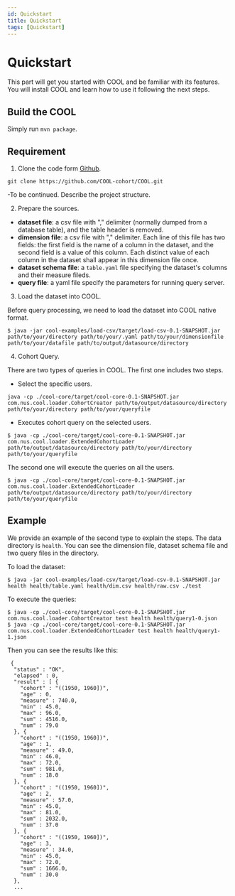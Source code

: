 ```yaml
---
id: Quickstart
title: Quickstart
tags: [Quickstart]
---
```


# Quickstart

This part will get you started with COOL and be familiar with its features. You will install COOL and learn how to use it following the next steps.

## Build the COOL

Simply run `mvn package`.

## Requirement

1. Clone the code form [Github](https://github.com/COOL-cohort/COOL).

```
git clone https://github.com/COOL-cohort/COOL.git
```

-To be continued. Describe the project structure.

2. Prepare the sources.

- **dataset file**: a csv file with "," delimiter (normally dumped from a database table), and the table header is removed.
- **dimension file**: a csv file with "," delimiter. Each line of this file has two fields: the first field is the name of a column in the dataset, and the second field is a value of this column. Each distinct value of each column in the dataset shall appear in this dimension file once.
- **dataset schema file**: a `table.yaml` file specifying the dataset's columns and their measure fileds.
- **query file**: a yaml file specify the parameters for running query server.

3. Load the dataset into COOL.

Before query processing, we need to load the dataset into COOL native format.

```
$ java -jar cool-examples/load-csv/target/load-csv-0.1-SNAPSHOT.jar path/to/your/directory path/to/your/.yaml path/to/your/dimensionfile path/to/your/datafile path/to/output/datasource/directory
```

4. Cohort Query.

There are two types of queries in COOL. The first one includes two steps.

- Select the specific users.

```
java -cp ./cool-core/target/cool-core-0.1-SNAPSHOT.jar com.nus.cool.loader.CohortCreator path/to/output/datasource/directory path/to/your/directory path/to/your/queryfile
```

- Executes cohort query on the selected users.

```
$ java -cp ./cool-core/target/cool-core-0.1-SNAPSHOT.jar com.nus.cool.loader.ExtendedCohortLoader path/to/output/datasource/directory path/to/your/directory path/to/your/queryfile
```

The second one will execute the queries on all the users.

```
$ java -cp ./cool-core/target/cool-core-0.1-SNAPSHOT.jar com.nus.cool.loader.ExtendedCohortLoader path/to/output/datasource/directory path/to/your/directory path/to/your/queryfile
```

## Example

We provide an example of the second type to explain the steps. The data directory is `health`. You can see the dimension file, dataset schema file and two query files in the directory. 

To load the dataset:

```
$ java -jar cool-examples/load-csv/target/load-csv-0.1-SNAPSHOT.jar health health/table.yaml health/dim.csv health/raw.csv ./test
```

To execute the queries:

```
$ java -cp ./cool-core/target/cool-core-0.1-SNAPSHOT.jar com.nus.cool.loader.CohortCreator test health health/query1-0.json
$ java -cp ./cool-core/target/cool-core-0.1-SNAPSHOT.jar com.nus.cool.loader.ExtendedCohortLoader test health health/query1-1.json
```

Then you can see the results like this:

```
 {
  "status" : "OK",
  "elapsed" : 0,
  "result" : [ {
    "cohort" : "((1950, 1960])",
    "age" : 0,
    "measure" : 740.0,
    "min" : 45.0,
    "max" : 96.0,
    "sum" : 4516.0,
    "num" : 79.0
  }, {
    "cohort" : "((1950, 1960])",
    "age" : 1,
    "measure" : 49.0,
    "min" : 46.0,
    "max" : 72.0,
    "sum" : 981.0,
    "num" : 18.0
  }, {
    "cohort" : "((1950, 1960])",
    "age" : 2,
    "measure" : 57.0,
    "min" : 45.0,
    "max" : 81.0,
    "sum" : 2032.0,
    "num" : 37.0
  }, {
    "cohort" : "((1950, 1960])",
    "age" : 3,
    "measure" : 34.0,
    "min" : 45.0,
    "max" : 72.0,
    "sum" : 1666.0,
    "num" : 30.0
  },
  ...
```